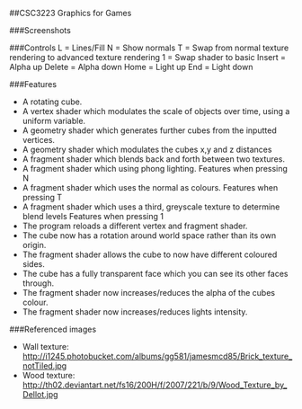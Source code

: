 ##CSC3223 Graphics for Games

###Screenshots


###Controls
L = Lines/Fill
N = Show normals
T = Swap from normal texture rendering to advanced texture rendering
1 = Swap shader to basic
Insert = Alpha up
Delete = Alpha down
Home = Light up
End = Light down

###Features
- A rotating cube.
- A vertex shader which modulates the scale of objects over time, using a uniform variable.
- A geometry shader which generates further cubes from the inputted vertices.
- A geometry shader which modulates the cubes x,y and z distances
- A fragment shader which blends back and forth between two textures.
- A fragment shader which using phong lighting.
Features when pressing N
- A fragment shader which uses the normal as colours.
Features when pressing T
- A fragment shader which uses a third, greyscale texture to determine blend levels
Features when pressing 1
- The program reloads a different vertex and fragment shader.
- The cube now has a rotation around world space rather than its own origin.
- The fragment shader allows the cube to now have different coloured sides.
- The cube has a fully transparent face which you can see its other faces through.
- The fragment shader now increases/reduces the alpha of the cubes colour.
- The fragment shader now increases/reduces lights intensity.

###Referenced images
- Wall texture: http://i1245.photobucket.com/albums/gg581/jamesmcd85/Brick_texture_notTiled.jpg
- Wood texture: http://th02.deviantart.net/fs16/200H/f/2007/221/b/9/Wood_Texture_by_Dellot.jpg